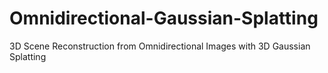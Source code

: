 # Omnidirectional-Gaussian-Splatting
3D Scene Reconstruction from Omnidirectional Images with 3D Gaussian Splatting
